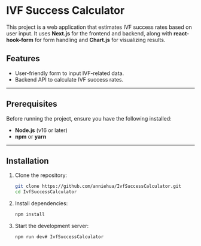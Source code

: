 # IVF Success Calculator

This project is a web application that estimates IVF success rates based on user input. It uses **Next.js** for the frontend and backend, along with **react-hook-form** for form handling and **Chart.js** for visualizing results.

## Features
- User-friendly form to input IVF-related data.
- Backend API to calculate IVF success rates.

---

## Prerequisites
Before running the project, ensure you have the following installed:
- **Node.js** (v16 or later)
- **npm** or **yarn**

---

## Installation

1. Clone the repository:
   ```bash
   git clone https://github.com/anniehua/IvfSuccessCalculator.git
   cd IvfSuccessCalculator
   ```

2. Install dependencies:
   ```bash
   npm install
   ```

3. Start the development server:
   ```bash
   npm run dev# IvfSuccessCalculator
